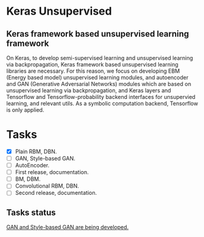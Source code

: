 # Keras Unsupervised
## Keras framework based unsupervised learning framework

On Keras, to develop semi-supervised learning and unsupervised learning via backpropagation, Keras framework based unsupervised learning libraries are necessary. For this reason, we focus on developing EBM (Energy based model) unsupervised learning modules, and autoencoder and GAN (Generative Adversarial Networks) modules which are based on unsupervised learning via backpropagation, and Keras layers and Tensorflow and Tensorflow-probability backend interfaces for unsupervied learning, and relevant utils. As a symbolic computation backend, Tensorflow is only applied.

# Tasks
- [x] Plain RBM, DBN.
- [ ] GAN, Style-based GAN.
- [ ] AutoEncoder.
- [ ] First release, documentation.
- [ ] BM, DBM.
- [ ] Convolutional RBM, DBN.
- [ ] Second release, documentation.

## Tasks status

[GAN and Style-based GAN are being developed.](https://github.com/tonandr/keras_unsupervised/tree/master/examples/style_based_gan)
